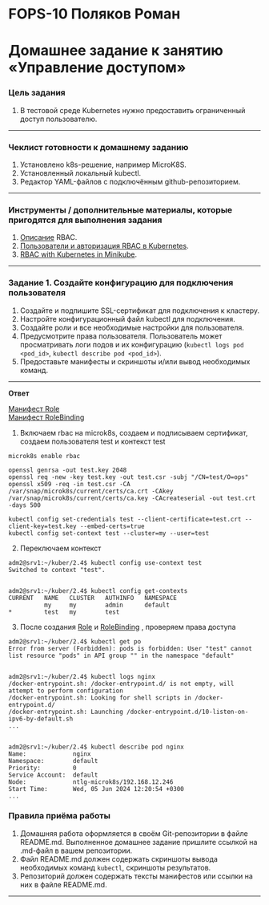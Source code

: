 # FOPS-10 Поляков Роман

# Домашнее задание к занятию «Управление доступом»

### Цель задания  
1. В тестовой среде Kubernetes нужно предоставить ограниченный доступ пользователю.
------

### Чеклист готовности к домашнему заданию
1. Установлено k8s-решение, например MicroK8S.
2. Установленный локальный kubectl.
3. Редактор YAML-файлов с подключённым github-репозиторием.
------

### Инструменты / дополнительные материалы, которые пригодятся для выполнения задания
1. [Описание](https://kubernetes.io/docs/reference/access-authn-authz/rbac/) RBAC.
2. [Пользователи и авторизация RBAC в Kubernetes](https://habr.com/ru/company/flant/blog/470503/).
3. [RBAC with Kubernetes in Minikube](https://medium.com/@HoussemDellai/rbac-with-kubernetes-in-minikube-4deed658ea7b).
------

### Задание 1. Создайте конфигурацию для подключения пользователя
1. Создайте и подпишите SSL-сертификат для подключения к кластеру.
2. Настройте конфигурационный файл kubectl для подключения.
3. Создайте роли и все необходимые настройки для пользователя.
4. Предусмотрите права пользователя. Пользователь может просматривать логи подов и их конфигурацию (`kubectl logs pod <pod_id>`, `kubectl describe pod <pod_id>`).
5. Предоставьте манифесты и скриншоты и/или вывод необходимых команд.
------
  
**Ответ**
  
[Манифест Role](https://github.com/bag2000/devops-netology/blob/main/12-kuber/2.4/files/role-netology-1.yaml)  
[Манифест RoleBinding](https://github.com/bag2000/devops-netology/blob/main/12-kuber/2.4/files/rolebinding-netology-1.yaml) 
  
1. Включаем rbac на microk8s, создаем и подписываем сертификат, создаем пользователя test и контекст test  
```
microk8s enable rbac

openssl genrsa -out test.key 2048
openssl req -new -key test.key -out test.csr -subj "/CN=test/O=ops"
openssl x509 -req -in test.csr -CA /var/snap/microk8s/current/certs/ca.crt -CAkey /var/snap/microk8s/current/certs/ca.key -CAcreateserial -out test.crt -days 500

kubectl config set-credentials test --client-certificate=test.crt --client-key=test.key --embed-certs=true
kubectl config set-context test --cluster=my --user=test
```
  
2. Переключаем контекст  
```
adm2@srv1:~/kuber/2.4$ kubectl config use-context test
Switched to context "test".


adm2@srv1:~/kuber/2.4$ kubectl config get-contexts
CURRENT   NAME   CLUSTER   AUTHINFO   NAMESPACE
          my     my        admin      default
*         test   my        test
```
  
3. После создания [Role](https://github.com/bag2000/devops-netology/blob/main/12-kuber/2.4/files/role-netology-1.yaml) и [RoleBinding](https://github.com/bag2000/devops-netology/blob/main/12-kuber/2.4/files/rolebinding-netology-1.yaml) , проверяем права доступа
  
```
adm2@srv1:~/kuber/2.4$ kubectl get po
Error from server (Forbidden): pods is forbidden: User "test" cannot list resource "pods" in API group "" in the namespace "default"


adm2@srv1:~/kuber/2.4$ kubectl logs nginx
/docker-entrypoint.sh: /docker-entrypoint.d/ is not empty, will attempt to perform configuration
/docker-entrypoint.sh: Looking for shell scripts in /docker-entrypoint.d/
/docker-entrypoint.sh: Launching /docker-entrypoint.d/10-listen-on-ipv6-by-default.sh
...


adm2@srv1:~/kuber/2.4$ kubectl describe pod nginx
Name:             nginx
Namespace:        default
Priority:         0
Service Account:  default
Node:             ntlg-microk8s/192.168.12.246
Start Time:       Wed, 05 Jun 2024 12:20:54 +0300
...
```
  
### Правила приёма работы
1. Домашняя работа оформляется в своём Git-репозитории в файле README.md. Выполненное домашнее задание пришлите ссылкой на .md-файл в вашем репозитории.
2. Файл README.md должен содержать скриншоты вывода необходимых команд `kubectl`, скриншоты результатов.
3. Репозиторий должен содержать тексты манифестов или ссылки на них в файле README.md.
------
